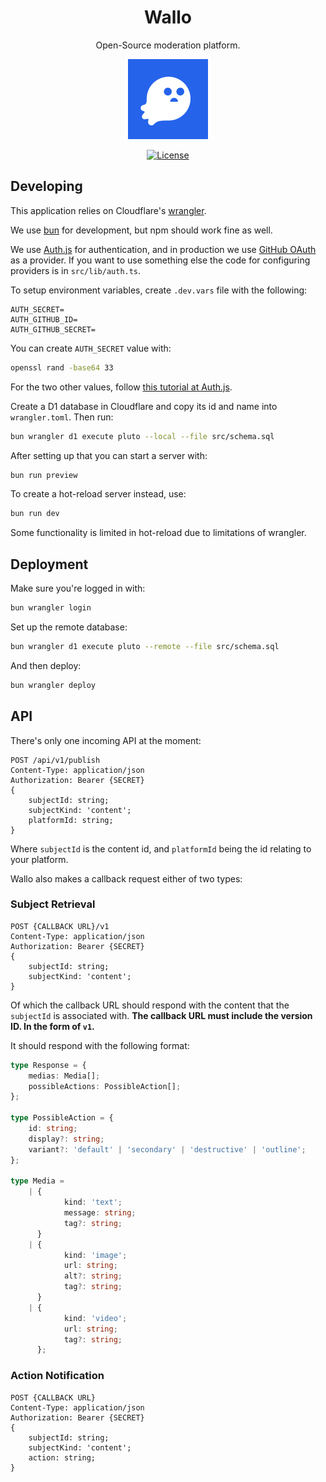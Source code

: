 <div align="center">
<h1>Wallo</h1>

Open-Source moderation platform.

<img src="logo.png" alt="Wallo mascot, a little ghost" height="128" />

[![License](https://img.shields.io/gitlab/license/wallo-dev/wallo?style=for-the-badge)](https://gitlab.com/wallo-dev/wallo/-/raw/main/LICENSE)

</div>

## Developing

This application relies on Cloudflare's [wrangler](https://developers.cloudflare.com/workers/wrangler/).

We use [bun](https://bun.sh/) for development, but npm should work fine as well.

We use [Auth.js](https://authjs.dev/) for authentication, and in production we use [GitHub OAuth](https://docs.github.com/en/apps/oauth-apps/building-oauth-apps/creating-an-oauth-app) as a provider. If you want to use something else the code for configuring providers is in `src/lib/auth.ts`.

To setup environment variables, create `.dev.vars` file with the following:

```env
AUTH_SECRET=
AUTH_GITHUB_ID=
AUTH_GITHUB_SECRET=
```

You can create `AUTH_SECRET` value with:

```bash
openssl rand -base64 33
```

For the two other values, follow [this tutorial at Auth.js](https://authjs.dev/getting-started/authentication/oauth).

Create a D1 database in Cloudflare and copy its id and name into `wrangler.toml`. Then run:

```bash
bun wrangler d1 execute pluto --local --file src/schema.sql
```

After setting up that you can start a server with:

```bash
bun run preview
```

To create a hot-reload server instead, use:

```bash
bun run dev
```

Some functionality is limited in hot-reload due to limitations of wrangler.

## Deployment

Make sure you're logged in with:

```bash
bun wrangler login
```

Set up the remote database:

```bash
bun wrangler d1 execute pluto --remote --file src/schema.sql
```

And then deploy:

```bash
bun wrangler deploy
```

## API

There's only one incoming API at the moment:

```http
POST /api/v1/publish
Content-Type: application/json
Authorization: Bearer {SECRET}
{
    subjectId: string;
    subjectKind: 'content';
    platformId: string;
}
```

Where `subjectId` is the content id, and `platformId` being the id relating to your platform.

Wallo also makes a callback request either of two types:

### Subject Retrieval

```http
POST {CALLBACK URL}/v1
Content-Type: application/json
Authorization: Bearer {SECRET}
{
    subjectId: string;
    subjectKind: 'content';
}
```

Of which the callback URL should respond with the content that the `subjectId` is associated with. **The callback URL must include the version ID. In the form of `v1`.**

It should respond with the following format:

```ts
type Response = {
	medias: Media[];
	possibleActions: PossibleAction[];
};

type PossibleAction = {
	id: string;
	display?: string;
	variant?: 'default' | 'secondary' | 'destructive' | 'outline';
};

type Media =
	| {
			kind: 'text';
			message: string;
			tag?: string;
	  }
	| {
			kind: 'image';
			url: string;
			alt?: string;
			tag?: string;
	  }
	| {
			kind: 'video';
			url: string;
			tag?: string;
	  };
```

### Action Notification

```http
POST {CALLBACK URL}
Content-Type: application/json
Authorization: Bearer {SECRET}
{
    subjectId: string;
    subjectKind: 'content';
    action: string;
}
```

